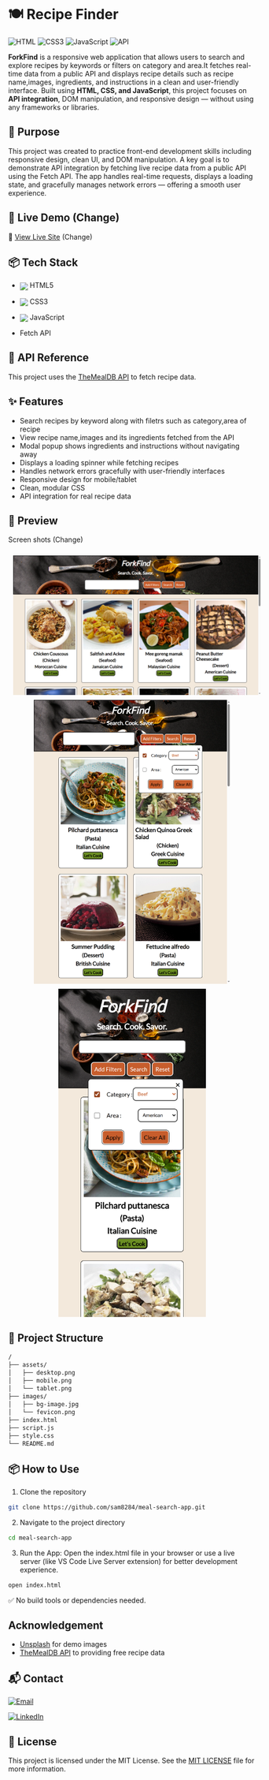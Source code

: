 
 # 🍽️ Recipe Finder 
 ![HTML](https://img.shields.io/badge/HTML5-E34F26?style=flat&logo=html5&logoColor=white) ![CSS3](https://img.shields.io/badge/CSS3-1572B6?style=flat&logo=css3&logoColor=white) ![JavaScript](https://img.shields.io/badge/JavaScript-F7DF1E?style=flat&logo=javascript&logoColor=black) ![API](https://img.shields.io/badge/API-FETCH%2FJSON-6e6e6e?style=flat&logo=web&logoColor=white)

**ForkFind** is a responsive web application that allows users to search and explore recipes by keywords or filters on category and area.It fetches real-time data from a public API and displays recipe details such as recipe name,images, ingredients, and instructions in a clean and user-friendly interface. Built using **HTML, CSS, and JavaScript**, this project focuses on **API integration**, DOM manipulation, and responsive design — without using any frameworks or libraries.


## 🎯 Purpose

This project was created to practice front-end development skills including responsive design, clean UI, and DOM manipulation. A key goal is to demonstrate API integration by fetching live recipe data from a public API using the Fetch API. The app handles real-time requests, displays a loading state, and gracefully manages network errors — offering a smooth user experience.


## 🚀 Live Demo (Change)

🔗 [View Live Site](www.google.com)
(Change)


## 📦 Tech Stack 
 
- <img src="https://cdn.jsdelivr.net/gh/devicons/devicon/icons/html5/html5-original.svg" width="25" style="vertical-align: middle;" /> HTML5  
  
- <img src="https://cdn.jsdelivr.net/gh/devicons/devicon/icons/css3/css3-original.svg" width="25" style="vertical-align: middle;" /> CSS3  
- <img src="https://cdn.jsdelivr.net/gh/devicons/devicon/icons/javascript/javascript-original.svg" width="25" style="vertical-align: middle;" /> JavaScript  
- Fetch API


## 🔌 API Reference

This project uses the [TheMealDB API](https://www.themealdb.com/api.php) to fetch recipe data.


## ✨ Features

- Search recipes by keyword along with filetrs such as category,area of recipe
- View recipe name,images and its ingredients fetched from the API
- Modal popup shows ingredients and instructions without navigating away
- Displays a loading spinner while fetching recipes
- Handles network errors gracefully with user-friendly interfaces
- Responsive design for mobile/tablet
- Clean, modular CSS
- API integration for real recipe data


## 📸 Preview

Screen shots (Change)
<p align="center">
  <img src="./assets/desktop.png" alt="Desktop" width="600" style="vertical-align: top;margin-top: 10px;" hspace="10"/>
  <img src="./assets/tablet.png" alt="Tablet" width="400" style="vertical-align: top;margin-top: 10px;" hspace="10"/>
  <img src="./assets/mobile.png" alt="Mobile" width="300" style="vertical-align: top;margin-top: 10px;" />
</p>




## 🧩 Project Structure

``` 
/ 
├── assets/ 
│   ├── desktop.png 
│   ├── mobile.png 
│   └── tablet.png 
├── images/ 
│   ├── bg-image.jpg 
│   └── fevicon.png 
├── index.html 
├── script.js 
├── style.css 
└── README.md 
``` 

## 📦 How to Use

1. Clone the repository

```bash
git clone https://github.com/sam8284/meal-search-app.git
```

2. Navigate to the project directory

```bash
cd meal-search-app
```
3. Run the App:
   Open the index.html file in your browser or use a live server (like VS Code Live Server extension) for better development experience.

```bash
open index.html
```

✅ No build tools or dependencies needed.

## Acknowledgement
- [Unsplash](https://unsplash.com/) for demo images
- [TheMealDB API](https://www.themealdb.com/api.php) to providing free recipe data

## 📬 Contact

[![Email](https://img.shields.io/badge/Email-Contact%20Me-red?style=flat-square&logo=gmail)](mailto:saima.ansari8811@gmail.com)

[![LinkedIn](https://img.shields.io/badge/LinkedIn-Profile-blue?style=flat-square&logo=linkedin)](https://www.linkedin.com/in/saima-ansari-developer/)



## 📄 License

This project is licensed under the MIT License. See the [MIT LICENSE](./LICENSE) file for more information.




